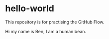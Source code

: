 # hello-world
This repository is for practising the GitHub Flow.

Hi my name is Ben, I am a human bean.
